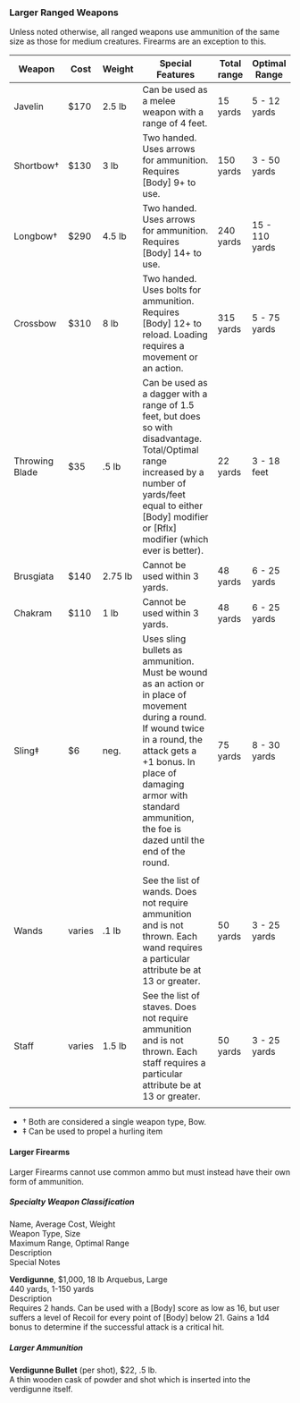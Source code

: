 ### Larger Ranged Weapons
Unless noted otherwise, all ranged weapons use ammunition of the same size as those for medium creatures. Firearms are an exception to this.

| Weapon                 | Cost | Weight      | Special Features | Total range | Optimal Range   |
|------------------------|------|-------------------------|----------|------------|---------------|
| Javelin                | $170 | 2.5 lb | Can be used as a melee weapon with a range of 4 feet.   | 15 yards   | 5 - 12 yards |
| Shortbow†               | $130 | 3 lb | Two handed. Uses arrows for ammunition. Requires [Body] 9+ to use. | 150 yards    | 3 - 50 yards |
| Longbow†                | $290 | 4.5 lb | Two handed. Uses arrows for ammunition. Requires [Body] 14+ to use. | 240 yards    | 15 - 110 yards |
| Crossbow               | $310 | 8 lb | Two handed. Uses bolts for ammunition. Requires [Body] 12+ to reload. Loading requires a movement or an action.   | 315 yards    | 5 - 75 yards |
| Throwing Blade         | $35 | .5 lb | Can be used as a dagger with a range of 1.5 feet, but does so with disadvantage. Total/Optimal range increased by a number of yards/feet equal to either [Body] modifier or [Rflx] modifier (which ever is better).  | 22 yards | 3 - 18 feet |
| Brusgiata              | $140 | 2.75 lb | Cannot be used within 3 yards. | 48 yards  | 6 - 25 yards |
| Chakram                | $110 | 1 lb | Cannot be used within 3 yards. | 48 yards  | 6 - 25 yards |
| Sling‡                 | $6 | neg. | Uses sling bullets as ammunition. Must be wound as an action or in place of movement during a round. If wound twice in a round, the attack gets a +1 bonus. In place of damaging armor with standard ammunition, the foe is dazed until the end of the round.  | 75 yards | 8 - 30 yards |
|                        |      |           |          |            |         |
| Wands           | varies | .1 lb | See the list of wands. Does not require ammunition and is not thrown. Each wand requires a particular attribute be at 13 or greater. | 50 yards | 3 - 25 yards |
| Staff           | varies | 1.5 lb | See the list of staves. Does not require ammunition and is not thrown. Each staff requires a particular attribute be at 13 or greater. | 50 yards | 3 - 25 yards |
|                        |           |          |            |         |

* † Both are considered a single weapon type, Bow.
* ‡ Can be used to propel a hurling item

#### Larger Firearms
Larger Firearms cannot use common ammo but must instead have their own form of ammunition.

##### Specialty Weapon Classification  
Name, Average Cost, Weight  
Weapon Type, Size  
Maximum Range, Optimal Range  
Description  
Special Notes

**Verdigunne**, $1,000, 18 lb 
Arquebus, Large  
440 yards, 1-150 yards  
Description  
Requires 2 hands. Can be used with a [Body] score as low as 16, but user suffers a level of Recoil for every point of [Body] below 21. Gains a 1d4 bonus to determine if the successful attack is a critical hit.

##### Larger Ammunition

**Verdigunne Bullet** (per shot), $22, .5 lb.  
A thin wooden cask of powder and shot which is inserted into the verdigunne itself.
